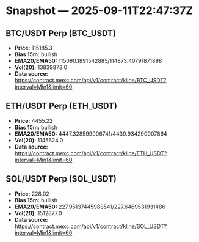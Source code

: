 # Snapshot — 2025-09-11T22:47:37Z

## BTC/USDT Perp (BTC_USDT)
- **Price:** 115185.3
- **Bias 15m:** bullish
- **EMA20/EMA50:** 115090.1891542885/114873.40791871898
- **Vol(20):** 13839873.0
- **Data source:** https://contract.mexc.com/api/v1/contract/kline/BTC_USDT?interval=Min1&limit=60

## ETH/USDT Perp (ETH_USDT)
- **Price:** 4455.22
- **Bias 15m:** bullish
- **EMA20/EMA50:** 4447.328599006741/4439.934290007864
- **Vol(20):** 1145624.0
- **Data source:** https://contract.mexc.com/api/v1/contract/kline/ETH_USDT?interval=Min1&limit=60

## SOL/USDT Perp (SOL_USDT)
- **Price:** 228.02
- **Bias 15m:** bullish
- **EMA20/EMA50:** 227.95137445988541/227.6469531931486
- **Vol(20):** 1512877.0
- **Data source:** https://contract.mexc.com/api/v1/contract/kline/SOL_USDT?interval=Min1&limit=60
